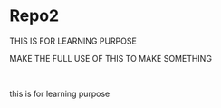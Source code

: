 # Repo2
THIS IS FOR LEARNING PURPOSE

MAKE THE FULL USE OF THIS TO MAKE SOMETHING

<br>

this is for learning purpose
